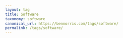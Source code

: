 ```yaml
---
layout: tag
title: Software
taxonomy: software
canonical_url: https://bennorris.com/tags/software/
permalink: /tags/software/
---
```

